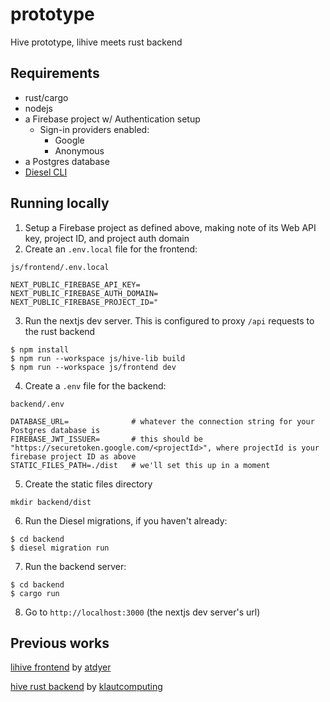 # prototype
Hive prototype, lihive meets rust backend

## Requirements

* rust/cargo
* nodejs
* a Firebase project w/ Authentication setup
    * Sign-in providers enabled:
        * Google
        * Anonymous
* a Postgres database
* [Diesel CLI](https://diesel.rs/guides/getting-started#installing-diesel-cli)

## Running locally

1. Setup a Firebase project as defined above, making note of its Web API key, project ID, and project auth domain
2. Create an `.env.local` file for the frontend:

`js/frontend/.env.local`
```
NEXT_PUBLIC_FIREBASE_API_KEY=
NEXT_PUBLIC_FIREBASE_AUTH_DOMAIN=
NEXT_PUBLIC_FIREBASE_PROJECT_ID="
```

3. Run the nextjs dev server. This is configured to proxy `/api` requests to the rust backend

```
$ npm install
$ npm run --workspace js/hive-lib build
$ npm run --workspace js/frontend dev
```

4. Create a `.env` file for the backend:

`backend/.env`
```
DATABASE_URL=              # whatever the connection string for your Postgres database is
FIREBASE_JWT_ISSUER=       # this should be "https://securetoken.google.com/<projectId>", where projectId is your firebase project ID as above
STATIC_FILES_PATH=./dist   # we'll set this up in a moment
```

5. Create the static files directory
```
mkdir backend/dist
```

6. Run the Diesel migrations, if you haven't already:

```
$ cd backend
$ diesel migration run
```

7. Run the backend server:

```
$ cd backend
$ cargo run
```

8. Go to `http://localhost:3000` (the nextjs dev server's url)

## Previous works
[lihive frontend](https://github.com/atdyer/lihive) by [atdyer](https://github.com/atdyer/lihive)

[hive rust backend](https://github.com/klautcomputing/hive) by [klautcomputing](https://github.com/klautcomputing)
